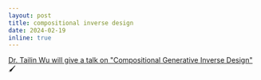 ```yaml
---
layout: post
title: compositional inverse design
date: 2024-02-19 
inline: true
---
```


[Dr. Tailin Wu will give a talk on "Compositional Generative Inverse Design"](projects/compositional_invdesign_tailinwu/)  :paintbrush: 

